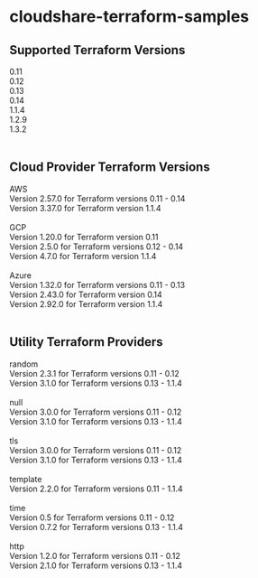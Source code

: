 # cloudshare-terraform-samples


## Supported Terraform Versions
0.11 <br>
0.12 <br>
0.13 <br>
0.14 <br>
1.1.4 <br>
1.2.9 <br>
1.3.2 <br>
 <br>
## Cloud Provider Terraform  Versions
AWS <br>
Version 2.57.0 for Terraform versions 0.11 - 0.14 <br>
Version 3.37.0 for Terraform version 1.1.4 <br>
 <br>
GCP <br>
Version 1.20.0 for Terraform version 0.11 <br>
Version 2.5.0 for Terraform versions 0.12 - 0.14 <br>
Version 4.7.0 for Terraform version 1.1.4 <br>
 <br>
Azure <br>
Version 1.32.0 for Terraform versions 0.11 - 0.13 <br>
Version 2.43.0 for Terraform version 0.14 <br>
Version 2.92.0 for Terraform version 1.1.4 <br>
 <br>
## Utility Terraform Providers
random <br>
Version 2.3.1 for Terraform versions 0.11 - 0.12 <br>
Version 3.1.0 for Terraform versions 0.13 - 1.1.4 <br>
 <br>
null <br>
Version 3.0.0 for Terraform versions 0.11 - 0.12 <br>
Version 3.1.0 for Terraform versions 0.13 - 1.1.4 <br>
 <br>
tls <br>
Version 3.0.0 for Terraform versions 0.11 - 0.12 <br>
Version 3.1.0 for Terraform versions 0.13 - 1.1.4 <br>
 <br>
template <br>
Version 2.2.0 for Terraform versions 0.11 - 1.1.4 <br>
 <br>
time <br>
Version 0.5 for Terraform versions 0.11 - 0.12 <br>
Version 0.7.2 for Terraform versions 0.13 - 1.1.4 <br>
 <br>
http <br>
Version 1.2.0 for Terraform versions 0.11 - 0.12 <br>
Version 2.1.0 for Terraform versions 0.13 - 1.1.4 <br>

